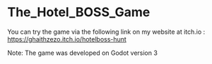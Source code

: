 # The_Hotel_BOSS_Game

You can try the game via the following link on my website at itch.io :
https://ghaithzezo.itch.io/hotelboss-hunt

Note: The game was developed on Godot version 3
